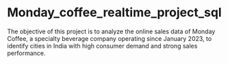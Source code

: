 # Monday_coffee_realtime_project_sql
The objective of this project is to analyze the online sales data of Monday Coffee, a specialty beverage company operating since January 2023, to identify cities in India with high consumer demand and strong sales performance. 
